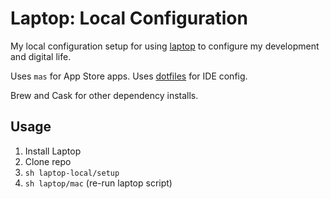 # Laptop: Local Configuration

My local configuration setup for using [laptop](https://github.com/thoughtbot/laptop) to configure
my development and digital life.

Uses `mas` for App Store apps.
Uses [dotfiles](https://github.com/thoughtbot/dotfiles) for IDE config.

Brew and Cask for other dependency installs.

## Usage

1. Install Laptop
2. Clone repo
3. `sh laptop-local/setup`
4. `sh laptop/mac` (re-run laptop script)
